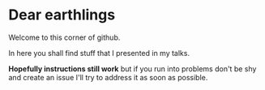 # Dear earthlings
Welcome to this corner of github. 

In here you shall find stuff that I presented in my talks.

**Hopefully instructions still work** but if you run into problems don't be shy and create an issue I'll try to address it as soon as possible.

